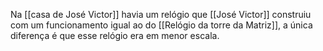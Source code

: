Na [[casa de José Victor]] havia um relógio que [[José Victor]] construiu com um funcionamento igual ao do [[Relógio da torre da Matriz]], a única diferença é que esse relógio era em menor escala. 